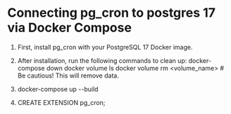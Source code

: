 # Connecting pg_cron to postgres 17 via Docker Compose

1. First, install pg_cron with your PostgreSQL 17 Docker image.
2. After installation, run the following commands to clean up:
   docker-compose down
   docker volume ls
   docker volume rm <volume_name>  # Be cautious! This will remove data.
   
4. docker-compose up --build
5. CREATE EXTENSION pg_cron;

